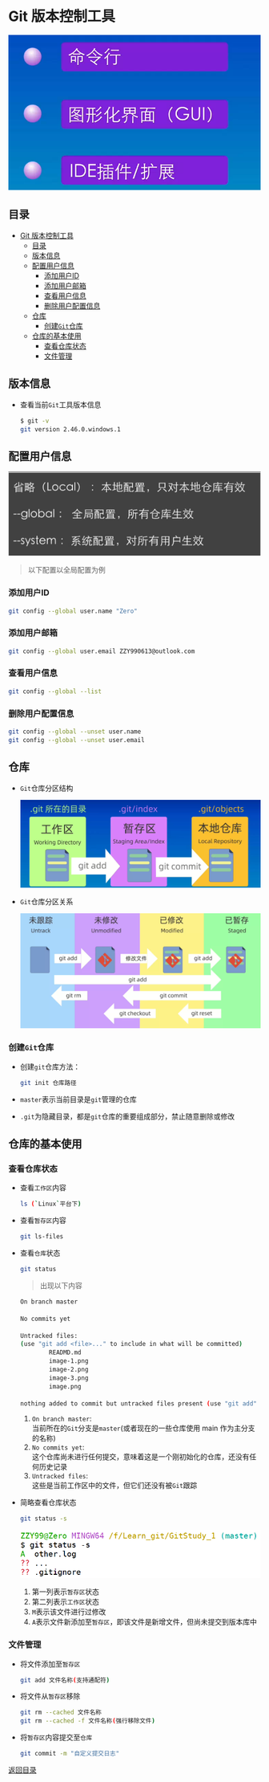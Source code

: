 # Git 版本控制工具
![Git introduce](image.png)
## 目录
- [Git 版本控制工具](#git-版本控制工具)
  - [目录](#目录)
  - [版本信息](#版本信息)
  - [配置用户信息](#配置用户信息)
    - [添加用户ID](#添加用户id)
    - [添加用户邮箱](#添加用户邮箱)
    - [查看用户信息](#查看用户信息)
    - [删除用户配置信息](#删除用户配置信息)
  - [仓库](#仓库)
    - [创建`Git`仓库](#创建git仓库)
  - [仓库的基本使用](#仓库的基本使用)
    - [查看仓库状态](#查看仓库状态)
    - [文件管理](#文件管理)


## 版本信息
* 查看当前`Git`工具版本信息  
  
    ```sh
    $ git -v
    git version 2.46.0.windows.1
    ```
## 配置用户信息
![alt text](image-1.png)
> 以下配置以全局配置为例
### 添加用户ID
```sh
git config --global user.name "Zero"
```
### 添加用户邮箱
```sh
git config --global user.email ZZY990613@outlook.com
```
### 查看用户信息
```sh
git config --global --list
```
### 删除用户配置信息
```sh
git config --global --unset user.name
git config --global --unset user.email
```
## 仓库
* `Git`仓库分区结构  

  ![alt text](image-2.png)
* `Git`仓库分区关系  
  
  ![alt text](image-3.png)
### 创建`Git`仓库
- 创建`git`仓库方法：
  
  ```sh
  git init 仓库路径
  ```
- `master`表示当前目录是`git`管理的仓库
- `.git`为隐藏目录，都是`git`仓库的重要组成部分，禁止随意删除或修改
## 仓库的基本使用
### 查看仓库状态
- 查看`工作区`内容  
  
    ```sh
    ls (`Linux`平台下)
    ```
- 查看`暂存区`内容  
    ```sh
    git ls-files
    ```
- 查看`仓库`状态
    ```sh
    git status
    ```
    > 出现以下内容
    ```sh
    On branch master

    No commits yet

    Untracked files:
    (use "git add <file>..." to include in what will be committed)
            READMD.md
            image-1.png
            image-2.png
            image-3.png
            image.png

    nothing added to commit but untracked files present (use "git add" to track)
    ```
    1. `On branch master`:  
    当前所在的`Git`分支是`master`(或者现在的一些仓库使用 main 作为主分支的名称)
    2. `No commits yet`:  
    这个仓库尚未进行任何提交，意味着这是一个刚初始化的仓库，还没有任何历史记录
    3. `Untracked files`:  
    这些是当前工作区中的文件，但它们还没有被`Git`跟踪
- 简略查看仓库状态
  ```sh
  git status -s
  ```
  ![alt text](image-4.png)  
    1. 第一列表示`暂存区`状态  
    2. 第二列表示`工作区`状态
    3. `M`表示该文件进行过修改
    4. `A`表示文件新添加至`暂存区`，即该文件是新增文件，但尚未提交到版本库中
### 文件管理
- 将文件添加至`暂存区`
  ```sh
  git add 文件名称(支持通配符)
  ```
- 将文件从`暂存区`移除
  ```sh
  git rm --cached 文件名称
  git rm --cached -f 文件名称(强行移除文件)
  ```
- 将`暂存区`内容提交至`仓库`
  ```sh
  git commit -m "自定义提交日志"
  ```




























[返回目录](#目录)
